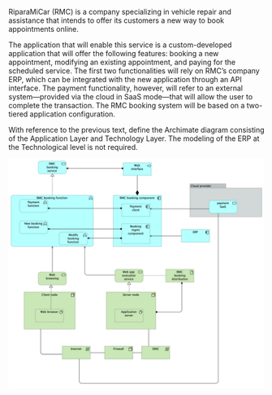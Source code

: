RiparaMiCar (RMC) is a company specializing in vehicle repair and assistance that intends to offer its customers a new way to book appointments online.

The application that will enable this service is a custom-developed application that will offer the following features: booking a new appointment, modifying an existing appointment, and paying for the scheduled service. The first two functionalities will rely on RMC’s company ERP, which can be integrated with the new application through an API interface. The payment functionality, however, will refer to an external system—provided via the cloud in SaaS mode—that will allow the user to complete the transaction. The RMC booking system will be based on a two-tiered application configuration.

With reference to the previous text, define the Archimate diagram consisting of the Application Layer and Technology Layer. The modeling of the ERP at the Technological level is not required.

![Archimate diagram](/images/RiparaMI.png)
